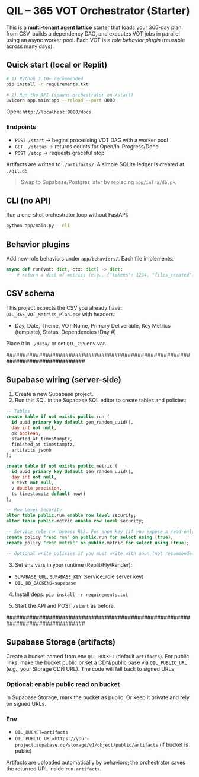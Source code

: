 # QIL – 365 VOT Orchestrator (Starter)

This is a **multi-tenant agent lattice** starter that loads your 365-day plan from CSV,
builds a dependency DAG, and executes VOT jobs in parallel using an async worker pool.
Each VOT is a *role behavior plugin* (reusable across many days).

## Quick start (local or Replit)

```bash
# 1) Python 3.10+ recommended
pip install -r requirements.txt

# 2) Run the API (spawns orchestrator on /start)
uvicorn app.main:app --reload --port 8080
```

Open: `http://localhost:8080/docs`

### Endpoints
- `POST /start` → begins processing VOT DAG with a worker pool
- `GET  /status` → returns counts for Open/In-Progress/Done
- `POST /stop` → requests graceful stop

Artifacts are written to `./artifacts/`.
A simple SQLite ledger is created at `./qil.db`.

> Swap to Supabase/Postgres later by replacing `app/infra/db.py`.

## CLI (no API)
Run a one-shot orchestrator loop without FastAPI:
```bash
python app/main.py --cli
```

## Behavior plugins
Add new role behaviors under `app/behaviors/`. Each file implements:

```python
async def run(vot: dict, ctx: dict) -> dict:
    # return a dict of metrics (e.g., {"tokens": 1234, "files_created": 1})
```

## CSV schema
This project expects the CSV you already have:
`QIL_365_VOT_Metrics_Plan.csv` with headers:

- Day, Date, Theme, VOT Name, Primary Deliverable,
  Key Metrics (template), Status, Dependencies (Day #)

Place it in `./data/` or set `QIL_CSV` env var.

################################################################################
## Supabase wiring (server-side)

1) Create a new Supabase project.  
2) Run this SQL in the Supabase SQL editor to create tables and policies:

```sql
-- Tables
create table if not exists public.run (
  id uuid primary key default gen_random_uuid(),
  day int not null,
  ok boolean,
  started_at timestamptz,
  finished_at timestamptz,
  artifacts jsonb
);

create table if not exists public.metric (
  id uuid primary key default gen_random_uuid(),
  day int not null,
  k text not null,
  v double precision,
  ts timestamptz default now()
);

-- Row Level Security
alter table public.run enable row level security;
alter table public.metric enable row level security;

-- Service role can bypass RLS. For anon key (if you expose a read-only dashboard), add read policies:
create policy "read run" on public.run for select using (true);
create policy "read metric" on public.metric for select using (true);

-- Optional write policies if you must write with anon (not recommended). Prefer service_role on server.
```

3) Set env vars in your runtime (Replit/Fly/Render):
- `SUPABASE_URL`, `SUPABASE_KEY` (service_role server key)
- `QIL_DB_BACKEND=supabase`

4) Install deps: `pip install -r requirements.txt`

5) Start the API and POST `/start` as before.

################################################################################
## Supabase Storage (artifacts)

Create a bucket named from env `QIL_BUCKET` (default `artifacts`). For public links, make the bucket public
or set a CDN/public base via `QIL_PUBLIC_URL` (e.g., your Storage CDN URL). The code will fall back to signed URLs.

### Optional: enable public read on bucket
In Supabase Storage, mark the bucket as public. Or keep it private and rely on signed URLs.

### Env
- `QIL_BUCKET=artifacts`
- `QIL_PUBLIC_URL=https://your-project.supabase.co/storage/v1/object/public/artifacts` (if bucket is public)

Artifacts are uploaded automatically by behaviors; the orchestrator saves the returned URL inside `run.artifacts`.
